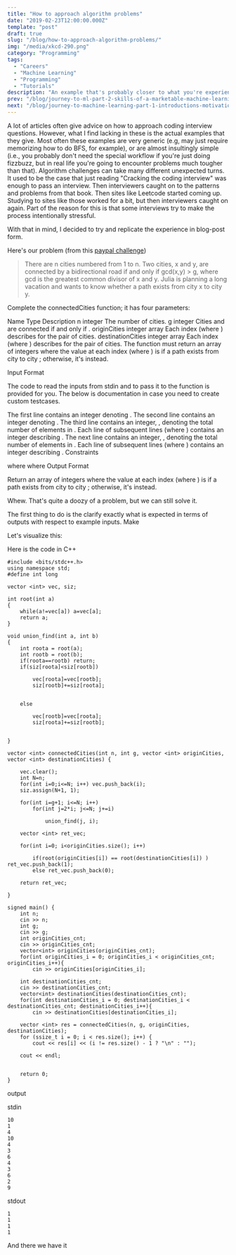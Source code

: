 ```yaml
---
title: "How to approach algorithm problems"
date: "2019-02-23T12:00:00.000Z"
template: "post"
draft: true
slug: "/blog/how-to-approach-algorithm-problems/"
img: "/media/xkcd-290.png"
category: "Programming"
tags:
  - "Careers"
  - "Machine Learning"
  - "Programming"
  - "Tutorials"
description: "An example that's probably closer to what you're experiencing in coding interviews"
prev: "/blog/journey-to-ml-part-2-skills-of-a-marketable-machine-learning-engineer/"
next: "/blog/journey-to-machine-learning-part-1-introductions-motivations-and-roadmap/"
---
```


A lot of articles often give advice on how to approach coding interview questions. However, what I find lacking in these is the actual examples that they give. Most often these examples are very generic (e.g, may just require memorizing how to do BFS, for example), or are almost insultingly simple (i.e., you probably don't need the special workflow if you're just doing fizzbuzz, but in real life you're going to encounter problems much tougher than that). Algorithm challenges can take many different unexpected turns. It used to be the case that just reading "Cracking the coding interview" was enough to pass an interview. Then interviewers caught on to the patterns and problems from that book. Then sites like Leetcode started coming up. Studying to sites like those worked for a bit, but then interviewers caught on again. Part of the reason for this is that some interviews try to make the process intentionally stressful. 

With that in mind, I decided to try and replicate the experience in blog-post form.

Here's our problem (from this [paypal challenge](https://www.hackerrank.com/contests/hack-it-to-win-it-paypal/challenges/q4-traveling-is-fun))

>There are n cities numbered from 1 to n. Two cities, x and y, are connected by a bidirectional road if and only if gcd(x,y) > g, where gcd is the greatest common divisor of x and y. Julia is planning a long vacation and wants to know whether a path exists from city x to city y.

Complete the connectedCities function; it has four parameters:

Name	Type	Description
n	integer	The number of cities.
g	integer	Cities  and  are connected if and only if .
originCities	integer array	Each index  (where ) describes  for the  pair of cities.
destinationCities	integer array	Each index  (where ) describes  for the  pair of cities.
The function must return an array of  integers where the value at each index  (where ) is  if a path exists from city  to city ; otherwise, it's  instead.

Input Format

The code to read the inputs from stdin and to pass it to the function  is provided for you. The below is documentation in case you need to create custom testcases.

The first line contains an integer denoting .
The second line contains an integer denoting .
The third line contains an integer, , denoting the total number of elements in .
Each line  of  subsequent lines (where ) contains an integer describing .
The next line contains an integer, , denoting the total number of elements in .
Each line  of  subsequent lines (where ) contains an integer describing .
Constraints

 where 
 where 
Output Format

Return an array of  integers where the value at each index  (where ) is  if a path exists from city  to city ; otherwise, it's  instead.

Whew. That's quite a doozy of a problem, but we can still solve it. 

The first thing to do is the clarify exactly what is expected in terms of outputs with respect to example inputs. Make

Let's visualize this:

Here is the code in C++

```cplusplus
#include <bits/stdc++.h>
using namespace std;
#define int long
 
vector <int> vec, siz;
 
int root(int a)
{
    while(a!=vec[a]) a=vec[a];
    return a;
}
 
void union_find(int a, int b)
{
    int roota = root(a);
    int rootb = root(b);
    if(roota==rootb) return;
    if(siz[roota]<siz[rootb])
    
        vec[roota]=vec[rootb];
        siz[rootb]+=siz[roota];
 
    
    else
    
        vec[rootb]=vec[roota];
        siz[roota]+=siz[rootb];
    
 
}
 
vector <int> connectedCities(int n, int g, vector <int> originCities, vector <int> destinationCities) {
 
    vec.clear();
    int N=n;
    for(int i=0;i<=N; i++) vec.push_back(i);
    siz.assign(N+1, 1);
 
    for(int i=g+1; i<=N; i++)
        for(int j=2*i; j<=N; j+=i)
        
            union_find(j, i);
        
    vector <int> ret_vec;
 
    for(int i=0; i<originCities.size(); i++)
    
        if(root(originCities[i]) == root(destinationCities[i]) ) ret_vec.push_back(1);
        else ret_vec.push_back(0);
    
    return ret_vec;
 
}
 
signed main() {
    int n;
    cin >> n;
    int g;
    cin >> g;
    int originCities_cnt;
    cin >> originCities_cnt;
    vector<int> originCities(originCities_cnt);
    for(int originCities_i = 0; originCities_i < originCities_cnt; originCities_i++){
        cin >> originCities[originCities_i];
    
    int destinationCities_cnt;
    cin >> destinationCities_cnt;
    vector<int> destinationCities(destinationCities_cnt);
    for(int destinationCities_i = 0; destinationCities_i < destinationCities_cnt; destinationCities_i++){
        cin >> destinationCities[destinationCities_i];
    
    vector <int> res = connectedCities(n, g, originCities, destinationCities);
    for (ssize_t i = 0; i < res.size(); i++) {
        cout << res[i] << (i != res.size() - 1 ? "\n" : "");
    
    cout << endl;
 
 
    return 0;
}
```

output

stdin
```
10
1
4
10
4
3
6
4
3
6
2
9
```

stdout
```
1
1
1
1
```

And there we have it
